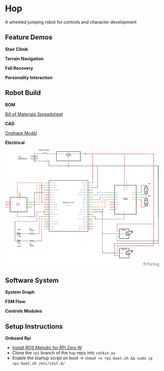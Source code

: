 # Hop

A wheeled jumping robot for controls and character development

## Feature Demos

**Stair Climb**

**Terrain Navigation**

**Fall Recovery**

**Personality Interaction**

## Robot Build

**BOM**

[Bill of Materials Spreadsheet](https://docs.google.com/spreadsheets/d/1hSjXVyd_R7ku4igwh2TApJvZMaHaLdp0xNJVG1NKjF0/edit?usp=sharing)

**CAD**

[Onshape Model](https://cad.onshape.com/documents/d1510b7142eb756e40f1872d/w/890ef46705dcc90d9613f34d/e/74d313fd2036cc921f86eb4a)

**Electrical**

![Schematic Image](https://github.com/kghite/hop/blob/master/docs/hop_schematic.png?raw=true)

## Software System

**System Graph**

**FSM Flow**

**Controls Modules**

## Setup Instructions

**Onboard Rpi**

* [Install ROS Melodic for RPi Zero W](https://labs.fpv.umb.sk/ros/)
* Clone the `rpi` branch of the `hop` repo into `catkin_ws`
* Enable the startup script on boot -> `chmod +x rpi-boot.sh && sudo cp rpi-boot.sh /etc/init.d/`
